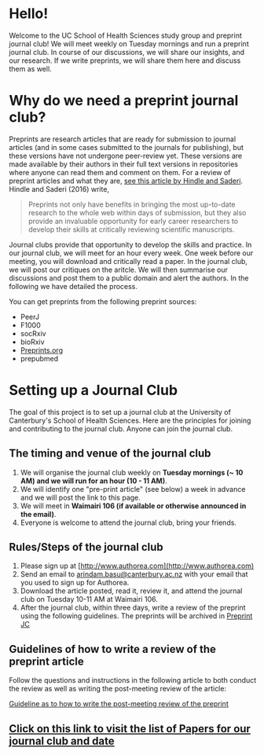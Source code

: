 # Hello!

Welcome to the UC School of Health Sciences study group and preprint journal club! We will meet weekly on Tuesday mornings and run a preprint journal club. In course of our discussions, we will share our insights, and our research. If we write preprints, we will share them here and discuss them as well. 

# Why do we need a preprint journal club?
Preprints are research articles that are ready for submission to journal articles (and in some cases submitted to the journals for publishing), but these versions have not undergone peer-review yet. These versions are made available by their authors in their full text versions in repositories where anyone can read them and comment on them. For a review of preprint articles and what they are, [see this article by Hindle and Saderi](https://prereview.org/users/153686/articles/200859-preprint-info-doc). Hindle and Saderi (2016) write,

> Preprints not only have benefits in bringing the most up-to-date research to the whole web within days of submission, but they also provide an invaluable opportunity for early career researchers to develop their skills at critically reviewing scientific manuscripts. 

Journal clubs provide that opportunity to develop the skills and practice. In our journal club, we will meet for an hour every week. One week before our meeting, you will download and critically read a paper. In the journal club, we will post our critiques on the aritcle. We will then summarise our discussions and post them to a public domain and alert the authors. In the following we have detailed the process.  

You can get preprints from the following preprint sources:

- PeerJ
- F1000
- socRxiv
- bioRxiv
- [Preprints.org](https://www.preprints.org)
- prepubmed

# Setting up a Journal Club

The goal of this project is to set up a journal club at the University of Canterbury's School of Health Sciences. Here are the principles for joining and contributing to the journal club. Anyone can join the journal club. 

## The timing and venue of the journal club

1. We will organise the journal club weekly on **Tuesday mornings (~ 10 AM) and we will run for an hour (10 - 11 AM)**.
2. We will identify one "pre-print article" (see below) a week in advance and we will post the link to this page. 
3. We will meet in **Waimairi 106 (if available or otherwise announced in the email)**. 
4. Everyone is welcome to attend the journal club, bring your friends. 

## Rules/Steps of the journal club

1. Please sign up at [http://www.authorea.com](http://www.authorea.com)
2. Send an email to [arindam.basu@canterbury.ac.nz](mailto:arindam.basu@canterbury.ac.nz) with your email that you used to sign up for Authorea. 
3. Download the article posted, read it, review it, and attend the journal club on Tuesday 10-11 AM at Waimairi 106.
4. After the journal club, within three days, write a review of the preprint using the following guidelines. The preprints will be archived in [Preprint JC](https://prereview.org/inst/14743)

## Guidelines of how to write a review of the preprint article
Follow the questions and instructions in the following article to both conduct the review as well as writing the post-meeting review of the article:

[Guideline as to how to write the post-meeting review of the preprint](https://prereview.org/users/164141/articles/200820-prereview-guidelines-how-to-write-a-peer-preprint-review)

## [Click on this link to visit the list of Papers for our journal club and date](https://arinbasu.github.com/UC-SHSS-Study-Group/list_of_papers)


